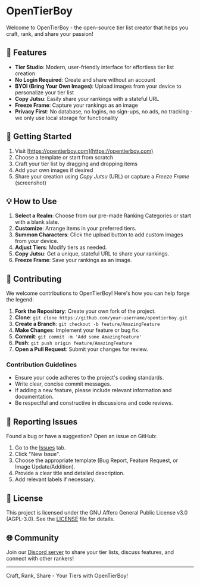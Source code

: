 # OpenTierBoy

Welcome to OpenTierBoy - the open-source tier list creator that helps you craft, rank, and share your passion!

## 🌟 Features

- **Tier Studio**: Modern, user-friendly interface for effortless tier list creation
- **No Login Required**: Create and share without an account
- **BYOI (Bring Your Own Images)**: Upload images from your device to personalize your tier list
- **Copy Jutsu**: Easily share your rankings with a stateful URL
- **Freeze Frame**: Capture your rankings as an image
- **Privacy First**: No database, no logins, no sign-ups, no ads, no tracking - we only use local storage for
  functionality

## 🚀 Getting Started

1. Visit [https://opentierboy.com](https://opentierboy.com)
2. Choose a template or start from scratch
3. Craft your tier list by dragging and dropping items
4. Add your own images if desired
5. Share your creation using _Copy Jutsu_ (URL) or capture a _Freeze Frame_ (screenshot)

## 💡 How to Use

1. **Select a Realm**: Choose from our pre-made Ranking Categories or start with a blank slate.
2. **Customize**: Arrange items in your preferred tiers.
3. **Summon Characters**: Click the upload button to add custom images from your device.
4. **Adjust Tiers**: Modify tiers as needed.
5. **Copy Jutsu**: Get a unique, stateful URL to share your rankings.
6. **Freeze Frame**: Save your rankings as an image.

## 🤝 Contributing

We welcome contributions to OpenTierBoy! Here's how you can help forge the legend:

1. **Fork the Repository**: Create your own fork of the project.
2. **Clone**: `git clone https://github.com/your-username/opentierboy.git`
3. **Create a Branch**: `git checkout -b feature/AmazingFeature`
4. **Make Changes**: Implement your feature or bug fix.
5. **Commit**: `git commit -m 'Add some AmazingFeature'`
6. **Push**: `git push origin feature/AmazingFeature`
7. **Open a Pull Request**: Submit your changes for review.

### Contribution Guidelines

- Ensure your code adheres to the project's coding standards.
- Write clear, concise commit messages.
- If adding a new feature, please include relevant information and documentation.
- Be respectful and constructive in discussions and code reviews.

## 🐛 Reporting Issues

Found a bug or have a suggestion? Open an issue on GitHub:

1. Go to the [Issues](https://github.com/yourusername/opentierboy/issues) tab.
2. Click "New Issue".
3. Choose the appropriate template (Bug Report, Feature Request, or Image Update/Addition).
4. Provide a clear title and detailed description.
5. Add relevant labels if necessary.

## 📜 License

This project is licensed under the GNU Affero General Public License v3.0 (AGPL-3.0). See the [LICENSE](LICENSE) file
for details.

## 🌐 Community

Join our [Discord server](https://discord.gg/yourdiscordlink) to share your tier lists, discuss features, and connect
with other rankers!

---

Craft, Rank, Share - Your Tiers with OpenTierBoy!
